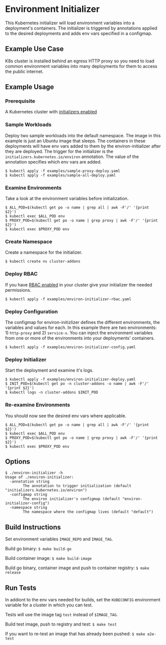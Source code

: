 # Environment Initializer

This Kubernetes initializer will load environment variables into a deployment's
containers.  The initializer is triggered by annotations applied to the desired
deployments and adds env vars specified in a configmap.

## Example Use Case

K8s cluster is installed behind an egress HTTP proxy so you need to load common
environment variables into many deployments for them to access the public internet.

## Example Usage

### Prerequisite

A Kubernetes cluster with [initializers enabled](https://kubernetes.io/docs/admin/extensible-admission-controllers/#enable-initializers-alpha-feature)

### Sample Workloads

Deploy two sample workloads into the default namespace.  The image in this example is just an Ubuntu image that sleeps.  The containers in these deployments will have env vars added to them by the environ-initializer after they are deployed.  The trigger for the initializer is the `initializers.kubernetes.io/environ` annotation.  The value of the annotation specifies which env vars are added.

    $ kubectl apply -f examples/sample-proxy-deploy.yaml
    $ kubectl apply -f examples/sample-all-deploy.yaml

### Examine Environments

Take a look at the environment variables before initialization.

    $ ALL_POD=$(kubectl get po -o name | grep all | awk -F'/' '{print $2}')
    $ kubectl exec $ALL_POD env
    $ PROXY_POD=$(kubectl get po -o name | grep proxy | awk -F'/' '{print $2}')
    $ kubectl exec $PROXY_POD env

### Create Namespace

Create a namespace for the initializer.

	$ kubectl create ns cluster-addons

### Deploy RBAC

If you have [RBAC enabled](https://kubernetes.io/docs/admin/authorization/rbac/) in your cluster give your initializer the needed permissions.

	$ kubectl apply -f examples/environ-initializer-rbac.yaml

### Deploy Configuration

The configmap for environ-initizlizer defines the different environments, the variables and values for each.  In this example there are two environments: 1) `http-proxy` and 2) `service-x`.  You can inject the environment variables from one or more of the environments into your deployments' containers.

	$ kubectl apply -f examples/environ-initializer-config.yaml

### Deploy Initializer

Start the deployment and examine it's logs.

	$ kubectl apply -f examples/environ-initializer-deploy.yaml
	$ INIT_POD=$(kubectl get po -n cluster-addons -o name | awk -F'/' '{print $2}')
	$ kubectl logs -n cluster-addons $INIT_POD

### Re-examine Environments

You should now see the desired env vars where applicable.

    $ ALL_POD=$(kubectl get po -o name | grep all | awk -F'/' '{print $2}')
    $ kubectl exec $ALL_POD env
    $ PROXY_POD=$(kubectl get po -o name | grep proxy | awk -F'/' '{print $2}')
    $ kubectl exec $PROXY_POD env

## Options

    $ ./environ-initializer -h
    Usage of ./environ-initializer:
      -annotation string
            The annotation to trigger initialization (default "initializers.kubernetes.io/environ")
      -configmap string
            The environ initializer's configmap (default "environ-initializer-config")
      -namespace string
            The namespace where the configmap lives (default "default")

## Build Instructions

Set environment variables `IMAGE_REPO` and `IMAGE_TAG`.

Build go binary: `$ make build-go`

Build container image: `$ make build-image`

Build go binary, container image and push to container registry: `$ make release`

## Run Tests

In addiont to the env vars needed for builds, set the `KUBECONFIG` environment variable for a cluster in which you can test.

Tests will use the image tag `test` instead of `$IMAGE_TAG`.

Build test image, push to registry and test: `$ make test`

If you want to re-test an image that has already been pushed: `$ make e2e-test`

